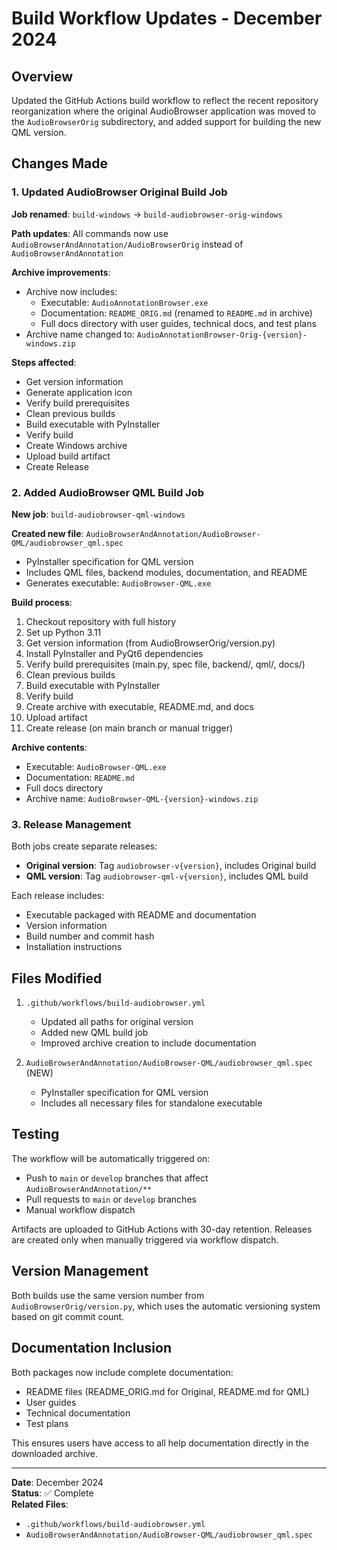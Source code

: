 # Build Workflow Updates - December 2024

## Overview

Updated the GitHub Actions build workflow to reflect the recent repository reorganization where the original AudioBrowser application was moved to the `AudioBrowserOrig` subdirectory, and added support for building the new QML version.

## Changes Made

### 1. Updated AudioBrowser Original Build Job

**Job renamed**: `build-windows` → `build-audiobrowser-orig-windows`

**Path updates**: All commands now use `AudioBrowserAndAnnotation/AudioBrowserOrig` instead of `AudioBrowserAndAnnotation`

**Archive improvements**:
- Archive now includes:
  - Executable: `AudioAnnotationBrowser.exe`
  - Documentation: `README_ORIG.md` (renamed to `README.md` in archive)
  - Full docs directory with user guides, technical docs, and test plans
- Archive name changed to: `AudioAnnotationBrowser-Orig-{version}-windows.zip`

**Steps affected**:
- Get version information
- Generate application icon
- Verify build prerequisites
- Clean previous builds
- Build executable with PyInstaller
- Verify build
- Create Windows archive
- Upload build artifact
- Create Release

### 2. Added AudioBrowser QML Build Job

**New job**: `build-audiobrowser-qml-windows`

**Created new file**: `AudioBrowserAndAnnotation/AudioBrowser-QML/audiobrowser_qml.spec`
- PyInstaller specification for QML version
- Includes QML files, backend modules, documentation, and README
- Generates executable: `AudioBrowser-QML.exe`

**Build process**:
1. Checkout repository with full history
2. Set up Python 3.11
3. Get version information (from AudioBrowserOrig/version.py)
4. Install PyInstaller and PyQt6 dependencies
5. Verify build prerequisites (main.py, spec file, backend/, qml/, docs/)
6. Clean previous builds
7. Build executable with PyInstaller
8. Verify build
9. Create archive with executable, README.md, and docs
10. Upload artifact
11. Create release (on main branch or manual trigger)

**Archive contents**:
- Executable: `AudioBrowser-QML.exe`
- Documentation: `README.md`
- Full docs directory
- Archive name: `AudioBrowser-QML-{version}-windows.zip`

### 3. Release Management

Both jobs create separate releases:
- **Original version**: Tag `audiobrowser-v{version}`, includes Original build
- **QML version**: Tag `audiobrowser-qml-v{version}`, includes QML build

Each release includes:
- Executable packaged with README and documentation
- Version information
- Build number and commit hash
- Installation instructions

## Files Modified

1. `.github/workflows/build-audiobrowser.yml`
   - Updated all paths for original version
   - Added new QML build job
   - Improved archive creation to include documentation

2. `AudioBrowserAndAnnotation/AudioBrowser-QML/audiobrowser_qml.spec` (NEW)
   - PyInstaller specification for QML version
   - Includes all necessary files for standalone executable

## Testing

The workflow will be automatically triggered on:
- Push to `main` or `develop` branches that affect `AudioBrowserAndAnnotation/**`
- Pull requests to `main` or `develop` branches
- Manual workflow dispatch

Artifacts are uploaded to GitHub Actions with 30-day retention.
Releases are created only when manually triggered via workflow dispatch.

## Version Management

Both builds use the same version number from `AudioBrowserOrig/version.py`, which uses the automatic versioning system based on git commit count.

## Documentation Inclusion

Both packages now include complete documentation:
- README files (README_ORIG.md for Original, README.md for QML)
- User guides
- Technical documentation
- Test plans

This ensures users have access to all help documentation directly in the downloaded archive.

---

**Date**: December 2024  
**Status**: ✅ Complete  
**Related Files**: 
- `.github/workflows/build-audiobrowser.yml`
- `AudioBrowserAndAnnotation/AudioBrowser-QML/audiobrowser_qml.spec`
